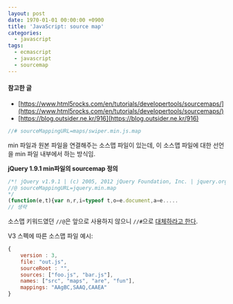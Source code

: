 ```yaml
---
layout: post
date: 1970-01-01 00:00:00 +0900
title: 'JavaScript: source map'
categories:
  - javascript
tags:
  - ecmascript
  - javascript
  - sourcemap
---
```


#### 참고한 글
- [https://www.html5rocks.com/en/tutorials/developertools/sourcemaps/](https://www.html5rocks.com/en/tutorials/developertools/sourcemaps/)
- [https://blog.outsider.ne.kr/916](https://blog.outsider.ne.kr/916)

```js
//# sourceMappingURL=maps/swiper.min.js.map
```

min 파일과 원본 파일을 연결해주는 소스맵 파일이 있는데, 이 소스맵 파일에 대한 선언을 min 파일 내부에서 하는 방식임.

**jQuery 1.9.1 min파일의 sourcemap 정의**
```js
/*! jQuery v1.9.1 | (c) 2005, 2012 jQuery Foundation, Inc. | jquery.org/license
//@ sourceMappingURL=jquery.min.map
*/
(function(e,t){var n,r,i=typeof t,o=e.document,a=e.....
// 생략
```

소스맵 키워드였던 `//@`은 앞으로 사용하지 않으니 `//#`으로 [대체하라고 한다](https://developer.mozilla.org/ko/docs/Web/JavaScript/Reference/Errors/Deprecated_source_map_pragma?utm_source=mozilla&utm_medium=firefox-console-errors&utm_campaign=default).


V3 스펙에 따른 소스맵 파일 예시:
```js
{
    version : 3,
    file: "out.js",
    sourceRoot : "",
    sources: ["foo.js", "bar.js"],
    names: ["src", "maps", "are", "fun"],
    mappings: "AAgBC,SAAQ,CAAEA"
}
```

